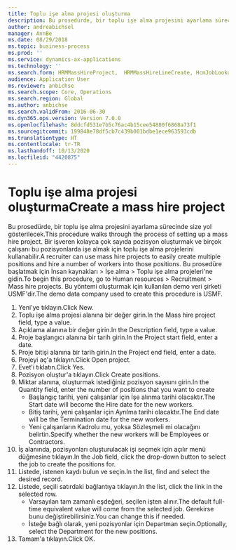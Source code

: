 ```yaml
---
title: Toplu işe alma projesi oluşturma
description: Bu prosedürde, bir toplu işe alma projesini ayarlama sürecinde size yol gösterilecek.
author: andreabichsel
manager: AnnBe
ms.date: 08/29/2018
ms.topic: business-process
ms.prod: ''
ms.service: dynamics-ax-applications
ms.technology: ''
ms.search.form: HRMMassHireProject,  HRMMassHireLineCreate, HcmJobLookup, HcmPersonnelManagementWorkspace
audience: Application User
ms.reviewer: anbichse
ms.search.scope: Core, Operations
ms.search.region: Global
ms.author: anbichse
ms.search.validFrom: 2016-06-30
ms.dyn365.ops.version: Version 7.0.0
ms.openlocfilehash: 8ddcfd531e7b5c76ac4b15cee54880f6868a73f1
ms.sourcegitcommit: 199848e78df5cb7c439b001bdbe1ece963593cdb
ms.translationtype: HT
ms.contentlocale: tr-TR
ms.lasthandoff: 10/13/2020
ms.locfileid: "4420875"
---
```

# <a name="create-a-mass-hire-project"></a><span data-ttu-id="de682-103">Toplu işe alma projesi oluşturma</span><span class="sxs-lookup"><span data-stu-id="de682-103">Create a mass hire project</span></span>



<span data-ttu-id="de682-104">Bu prosedürde, bir toplu işe alma projesini ayarlama sürecinde size yol gösterilecek.</span><span class="sxs-lookup"><span data-stu-id="de682-104">This procedure walks through the process of setting up a mass hire project.</span></span> <span data-ttu-id="de682-105">Bir işveren kolayca çok sayıda pozisyon oluşturmak ve birçok çalışanı bu pozisyonlarda işe almak için toplu işe alma projelerini kullanabilir.</span><span class="sxs-lookup"><span data-stu-id="de682-105">A recruiter can use mass hire projects to easily create multiple positions and hire a number of workers into those positions.</span></span> <span data-ttu-id="de682-106">Bu prosedüre başlatmak için İnsan kaynakları > İşe alma > Toplu işe alma projeleri'ne gidin.</span><span class="sxs-lookup"><span data-stu-id="de682-106">To begin this procedure, go to Human resources > Recruitment > Mass hire projects.</span></span> <span data-ttu-id="de682-107">Bu yöntemi oluşturmak için kullanılan demo veri şirketi USMF'dir.</span><span class="sxs-lookup"><span data-stu-id="de682-107">The demo data company used to create this procedure is USMF.</span></span>

1. <span data-ttu-id="de682-108">Yeni'ye tıklayın.</span><span class="sxs-lookup"><span data-stu-id="de682-108">Click New.</span></span>
2. <span data-ttu-id="de682-109">Toplu işe alma projesi alanına bir değer girin.</span><span class="sxs-lookup"><span data-stu-id="de682-109">In the Mass hire project field, type a value.</span></span>
3. <span data-ttu-id="de682-110">Açıklama alanına bir değer girin.</span><span class="sxs-lookup"><span data-stu-id="de682-110">In the Description field, type a value.</span></span>
4. <span data-ttu-id="de682-111">Proje başlangıcı alanına bir tarih girin.</span><span class="sxs-lookup"><span data-stu-id="de682-111">In the Project start field, enter a date.</span></span>
5. <span data-ttu-id="de682-112">Proje bitişi alanına bir tarih girin.</span><span class="sxs-lookup"><span data-stu-id="de682-112">In the Project end field, enter a date.</span></span>
6. <span data-ttu-id="de682-113">Projeyi aç'a tıklayın.</span><span class="sxs-lookup"><span data-stu-id="de682-113">Click Open project.</span></span>
7. <span data-ttu-id="de682-114">Evet'i tıklatın.</span><span class="sxs-lookup"><span data-stu-id="de682-114">Click Yes.</span></span>
8. <span data-ttu-id="de682-115">Pozisyon oluştur'a tıklayın.</span><span class="sxs-lookup"><span data-stu-id="de682-115">Click Create positions.</span></span>
9. <span data-ttu-id="de682-116">Miktar alanına, oluşturmak istediğiniz pozisyon sayısını girin.</span><span class="sxs-lookup"><span data-stu-id="de682-116">In the Quantity field, enter the number of positions that you want to create</span></span>
    * <span data-ttu-id="de682-117">Başlangıç tarihi, yeni çalışanlar için İşe alınma tarihi olacaktır.</span><span class="sxs-lookup"><span data-stu-id="de682-117">The Start date will become the Hire date for the new workers.</span></span>  
    * <span data-ttu-id="de682-118">Bitiş tarihi, yeni çalışanlar için Ayrılma tarihi olacaktır.</span><span class="sxs-lookup"><span data-stu-id="de682-118">The End date will be the Termination date for the new workers.</span></span>  
    * <span data-ttu-id="de682-119">Yeni çalışanların Kadrolu mu, yoksa Sözleşmeli mi olacağını belirtin.</span><span class="sxs-lookup"><span data-stu-id="de682-119">Specify whether the new workers will be Employees or Contractors.</span></span>  
10. <span data-ttu-id="de682-120">İş alanında, pozisyonları oluşturulacak işi seçmek için açılır menü düğmesine tıklayın.</span><span class="sxs-lookup"><span data-stu-id="de682-120">In the Job field, click the drop-down button to select the job to create the positions for.</span></span>
11. <span data-ttu-id="de682-121">Listede, istenen kaydı bulun ve seçin.</span><span class="sxs-lookup"><span data-stu-id="de682-121">In the list, find and select the desired record.</span></span>
12. <span data-ttu-id="de682-122">Listede, seçili satırdaki bağlantıya tıklayın.</span><span class="sxs-lookup"><span data-stu-id="de682-122">In the list, click the link in the selected row.</span></span>
    * <span data-ttu-id="de682-123">Varsayılan tam zamanlı eşdeğeri, seçilen işten alınır.</span><span class="sxs-lookup"><span data-stu-id="de682-123">The default full-time equivalent value will come from the selected job.</span></span> <span data-ttu-id="de682-124">Gerekirse bunu değiştirebilirsiniz.</span><span class="sxs-lookup"><span data-stu-id="de682-124">You can change this if needed.</span></span>  
    * <span data-ttu-id="de682-125">İsteğe bağlı olarak, yeni pozisyonlar için Departman seçin.</span><span class="sxs-lookup"><span data-stu-id="de682-125">Optionally, select the Department for the new positions.</span></span>  
13. <span data-ttu-id="de682-126">Tamam'a tıklayın.</span><span class="sxs-lookup"><span data-stu-id="de682-126">Click OK.</span></span>

